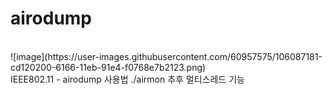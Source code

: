 # airodump
 <br>
![image](https://user-images.githubusercontent.com/60957575/106087181-cd120200-6166-11eb-91e4-f0768e7b2123.png)
<br>
IEEE802.11 - airodump 
사용법 ./airmon <interface>
추후 멀티스레드 기능 
